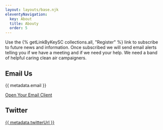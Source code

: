 ```yaml
---
layout: layouts/base.njk
eleventyNavigation:
  key: About
  title: Abouty
  order: 5
---
```


Use the {% getLinkByKeySC collections.all, "Register" %} link to subscribe to future
news and information.  Once subscribed we will send email alerts telling you if we
have a meeting and if we need your help.  We need a band of helpful caring clean air
campaigners.

<div>
  <h2>Email Us</h2>
	<p>{{ metadata.email }}</p>
	<a href="mailto:{{ metadata.email }}">Open Your Email Client</a>
</div>

<div>
  <h2>Twitter</h2>
	<a href="{{ metadata.twitterUrl }}" target="_blank">{{ metadata.twitterUrl }}</a>
</div>
